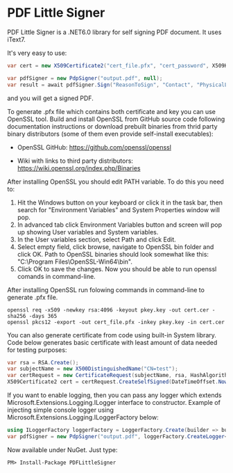 # PDF Little Signer

PDF Little Signer is a .NET6.0 library for self signing PDF document.  It uses iText7.

 

It's very easy to use:

```csharp
var cert = new X509Certificate2("cert_file.pfx", "cert_password", X509KeyStorageFlags.Exportable);

var pdfSigner = new PdpSigner("output.pdf", null);
var result = await pdfSigner.Sign("ReasonToSign", "Contact", "PhysicalLocation", true, stampImage, cert, fileToSign);
```
and you will get a signed PDF.


To generate .pfx file which contains both certificate and key you can use OpenSSL tool. Build and install OpenSSL from GitHub source code following documentation instructions or download prebuilt binaries from thrid party binary distributors (some of them even provide self-install executables):

- OpenSSL GitHub: https://github.com/openssl/openssl

- Wiki with links to third party distributors: https://wiki.openssl.org/index.php/Binaries

After installing OpenSSL you should edit PATH variable. To do this you need to:
1. Hit the Windows button on your keyboard or click it in the task bar, then search for "Environment Variables" and System Properties window will pop.
2. In advanced tab click Environment Variables button and screen will pop up showing User variables and System variables.
3. In the User variables section, select Path and click Edit.
4. Select empty field, click browse, navigate to OpenSSL bin folder and click OK. Path to OpenSSL binaries should look somewhat like this: "C:\Program Files\OpenSSL-Win64\bin".
5. Click OK to save the changes. Now you should be able to run openssl comands in command-line.

After installing OpenSSL run folowing commands in command-line to generate .pfx file.

```
openssl req -x509 -newkey rsa:4096 -keyout pkey.key -out cert.cer -sha256 -days 365
openssl pkcs12 -export -out cert_file.pfx -inkey pkey.key -in cert.cer
```

You can also generate certificate from code using built-in System library. Code below generates basic certificate with least amount of data needed for testing purposes:

```csharp
var rsa = RSA.Create();
var subjectName = new X500DistinguishedName("CN=test");
var certRequest = new CertificateRequest(subjectName, rsa, HashAlgorithmName.SHA256, RSASignaturePadding.Pkcs1);
X509Certificate2 cert = certRequest.CreateSelfSigned(DateTimeOffset.Now, DateTimeOffset.Now.AddYears(5));
```

If you want to enable logging, then you can pass any logger which extends Microsoft.Extensions.Logging.ILogger interface to constructor. Example of injecting simple console logger using Microsoft.Extensions.Logging.ILoggerFactory below:

```csharp
using ILoggerFactory loggerFactory = LoggerFactory.Create(builder => builder.AddConsole());
var pdfSigner = new PdpSigner("output.pdf", loggerFactory.CreateLogger<PdpSigner>());
```

Now available under NuGet. Just type:
```
PM> Install-Package PDFLittleSigner
```
